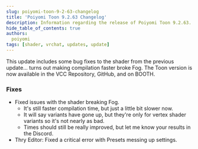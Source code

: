 ```yaml
---
slug: poiyomi-toon-9-2-63-changelog
title: 'Poiyomi Toon 9.2.63 Changelog'
description: Information regarding the release of Poiyomi Toon 9.2.63.
hide_table_of_contents: true
authors:
  poiyomi
tags: [shader, vrchat, updates, update]
---
```


This update includes some bug fixes to the shader from the previous update... turns out making compilation faster broke Fog. The Toon version is now available in the VCC Repository, GitHub, and on BOOTH.

### Fixes
- Fixed issues with the shader breaking Fog.
  - It's still faster compilation time, but just a little bit slower now.
  - It will say variants have gone up, but they're only for vertex shader variants so it's not nearly as bad.
  - Times should still be really improved, but let me know your results in the Discord.
- Thry Editor: Fixed a critical error with Presets messing up settings.